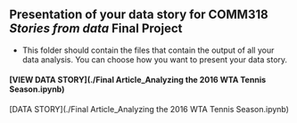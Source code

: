 ## Presentation of your data story for COMM318 _Stories from data_ Final Project

* This folder should contain the files that contain the output of all your data analysis. You can choose how you want to present your data story.


#### [VIEW DATA STORY](./Final Article_Analyzing the 2016 WTA Tennis Season.ipynb)

[DATA STORY](./Final Article_Analyzing the 2016 WTA Tennis Season.ipynb)




